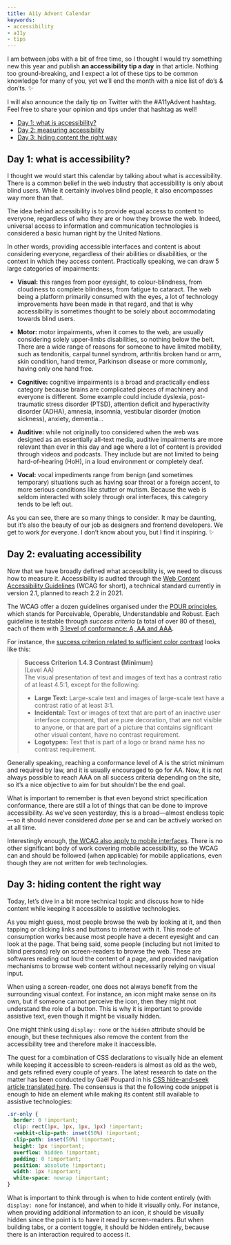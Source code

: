 ```yaml
---
title: A11y Advent Calendar
keywords:
- accessibility
- a11y
- tips
---
```


I am between jobs with a bit of free time, so I thought I would try something new this year and publish **an accessibility tip a day** in that article. Nothing too ground-breaking, and I expect a lot of these tips to be common knowledge for many of you, yet we’ll end the month with a nice list of do’s & don’ts. ✨

I will also announce the daily tip on Twitter with the #A11yAdvent hashtag. Feel free to share your opinion and tips under that hashtag as well!

- [Day 1: what is accessibility?](#day-1-what-is-accessibility)
- [Day 2: measuring accessibility](#day-2-measuring-accessibility)
- [Day 3: hiding content the right way](#day-3-hiding-content-the-right-way)

## Day 1: what is accessibility?

I thought we would start this calendar by talking about what is accessibility. There is a common belief in the web industry that accessibility is only about blind users. While it certainly involves blind people, it also encompasses way more than that.

The idea behind accessibility is to provide equal access to content to everyone, regardless of who they are or how they browse the web. Indeed, universal access to information and communication technologies is considered a basic human right by the United Nations.

In other words, providing accessible interfaces and content is about considering everyone, regardless of their abilities or disabilities, or the context in which they access content. Practically speaking, we can draw 5 large categories of impairments:

- **Visual:** this ranges from poor eyesight, to colour-blindness, from cloudiness to complete blindness, from fatigue to cataract. The web being a platform primarily consumed with the eyes, a lot of technology improvements have been made in that regard, and that is why accessibility is sometimes thought to be solely about accommodating towards blind users.

- **Motor:** motor impairments, when it comes to the web, are usually considering solely upper-limbs disabilities, so nothing below the belt. There are a wide range of reasons for someone to have limited mobility, such as tendonitis, carpal tunnel syndrom, arthritis broken hand or arm, skin condition, hand tremor, Parkinson disease or more commonly, having only one hand free.

- **Cognitive:** cognitive impairments is a broad and practically endless category because brains are complicated pieces of machinery and everyone is different. Some example could include dyslexia, post-traumatic stress disorder (PTSD), attention deficit and hyperactivity disorder (ADHA), amnesia, insomnia, vestibular disorder (motion sickness), anxiety, dementia…

- **Auditive:** while not originally too considered when the web was designed as an essentially all-text media, auditive impairments are more relevant than ever in this day and age where a lot of content is provided through videos and podcasts. They include but are not limited to being hard-of-hearing (HoH), in a loud environment or completely deaf.

- **Vocal:** vocal impediments range from benign (and sometimes temporary) situations such as having soar throat or a foreign accent, to more serious conditions like stutter or mutism. Because the web is seldom interacted with solely through oral interfaces, this category tends to be left out.

As you can see, there are so many things to consider. It may be daunting, but it’s also the beauty of our job as designers and frontend developers. We get to work _for_ everyone. I don’t know about you, but I find it inspiring. ✨

## Day 2: evaluating accessibility

Now that we have broadly defined what accessibility is, we need to discuss how to measure it. Accessibility is audited through the [Web Content Accessibility Guidelines](https://www.w3.org/TR/WCAG21/) (WCAG for short), a technical standard currently in version 2.1, planned to reach 2.2 in 2021.

The WCAG offer a dozen guidelines organised under the [POUR principles](https://www.w3.org/WAI/WCAG21/Understanding/intro#understanding-the-four-principles-of-accessibility), which stands for Perceivable, Operable, Understandable and Robust. Each guideline is testable through _success criteria_ (a total of over 80 of these), each of them with [3 level of conformance: A, AA and AAA](https://www.w3.org/WAI/WCAG21/Understanding/conformance#levels).

For instance, the [success criterion related to sufficient color contrast](https://www.w3.org/TR/WCAG21/#contrast-minimum) looks like this:

> **Success Criterion 1.4.3 Contrast (Minimum)**  
> (Level AA)  
> The visual presentation of text and images of text has a contrast ratio of at least 4.5:1, except for the following:
>
> - **Large Text:** Large-scale text and images of large-scale text have a contrast ratio of at least 3:1.
> - **Incidental:** Text or images of text that are part of an inactive user interface component, that are pure decoration, that are not visible to anyone, or that are part of a picture that contains significant other visual content, have no contrast requirement.
> - **Logotypes:** Text that is part of a logo or brand name has no contrast requirement.

Generally speaking, reaching a conformance level of A is the strict minimum and required by law, and it is usually encouraged to go for AA. Now, it is not always possible to reach AAA on all success criteria depending on the site, so it’s a nice objective to aim for but shouldn’t be the end goal.

What is important to remember is that even beyond strict specification conformance, there are still a lot of things that can be done to improve accessibility. As we’ve seen yesterday, this is a broad—almost endless topic—so it should never considered _done_ per se and can be actively worked on at all time.

<p class="Info">Interestingly enough, <a href="https://www.w3.org/TR/mobile-accessibility-mapping/">the WCAG also apply to mobile interfaces</a>. There is no other significant body of work covering mobile accessibility, so the WCAG can and should be followed (when applicable) for mobile applications, even though they are not written for web technologies.</p>

## Day 3: hiding content the right way

Today, let’s dive in a bit more technical topic and discuss how to hide content while keeping it accessible to assistive technologies.

As you might guess, most people browse the web by looking at it, and then tapping or clicking links and buttons to interact with it. This mode of consumption works because most people have a decent eyesight and can look at the page. That being said, some people (including but not limited to blind persons) rely on screen-readers to browse the web. These are softwares reading out loud the content of a page, and provided navigation mechanisms to browse web content without necessarily relying on visual input.

When using a screen-reader, one does not always benefit from the surrounding visual context. For instance, an icon might make sense on its own, but if someone cannot perceive the icon, then they might not understand the role of a button. This is why it is important to provide assistive text, even though it might be visually hidden.

One might think using `display: none` or the `hidden` attribute should be enough, but these techniques also remove the content from the accessibility tree and therefore make it inaccessible.

The quest for a combination of CSS declarations to visually hide an element while keeping it accessible to screen-readers is almost as old as the web, and gets refined every couple of years. The latest research to date on the matter has been conducted by Gaël Poupard in his [CSS hide-and-seek article translated here](https://hugogiraudel.com/2016/10/13/css-hide-and-seek/). The consensus is that the following code snippet is enough to hide an element while making its content still available to assistive technologies:

```css
.sr-only {
  border: 0 !important;
  clip: rect(1px, 1px, 1px, 1px) !important;
  -webkit-clip-path: inset(50%) !important;
  clip-path: inset(50%) !important;
  height: 1px !important;
  overflow: hidden !important;
  padding: 0 !important;
  position: absolute !important;
  width: 1px !important;
  white-space: nowrap !important;
}
```

What is important to think through is when to hide content entirely (with `display: none` for instance), and when to hide it visually only. For instance, when providing additional information to an icon, it should be visually hidden since the point is to have it read by screen-readers. But when building tabs, or a content toggle, it should be hidden entirely, because there is an interaction required to access it.
